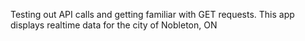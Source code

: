 Testing out API calls and getting familiar with GET requests.
This app displays realtime data for the city of Nobleton, ON